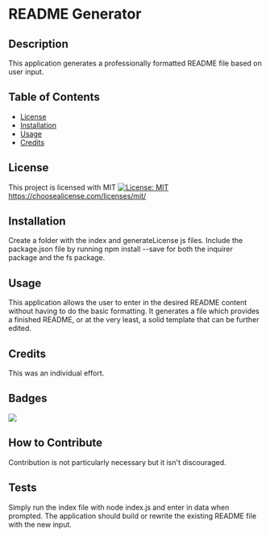 # README Generator

## Description
This application generates a professionally formatted README file based on user input.

## Table of Contents
- [License](#license)
- [Installation](#installation)
- [Usage](#usage)
- [Credits](#credits)
## License
This project is licensed with MIT
[![License: MIT](https://img.shields.io/badge/License-MIT-yellow.svg)](https://opensource.org/licenses/MIT)
https://choosealicense.com/licenses/mit/
## Installation
Create a folder with the index and generateLicense js files. Include the package.json file by running npm install <package> --save for both the inquirer package and the fs package.
## Usage
This application allows the user to enter in the desired README content without having to do the basic formatting. It generates a file which provides a finished README, or at the very least, a solid template that can be further edited.
## Credits
This was an individual effort.
## Badges
[<img src="https://img.shields.io/badge/LeviSchwartzberg-Developer-green">](https://shields.io/)
## How to Contribute
Contribution is not particularly necessary but it isn't discouraged.
## Tests
Simply run the index file with node index.js and enter in data when prompted. The application should build or rewrite the existing README file with the new input.
